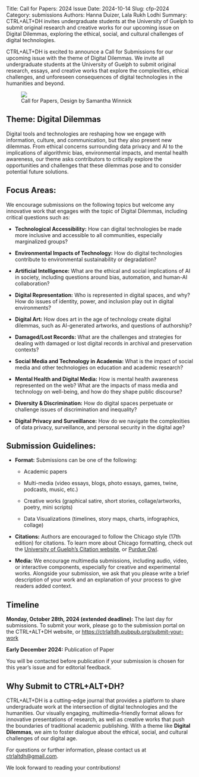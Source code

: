 Title: Call for Papers: 2024 Issue
Date: 2024-10-14
Slug: cfp-2024
Category: submissions
Authors: Hanna Duizer, Lala Rukh Lodhi
Summary: CTRL+ALT+DH invites undergraduate students at the University of Guelph to submit original research and creative works for our upcoming issue on Digital Dilemmas, exploring the ethical, social, and cultural challenges of digital technologies.

CTRL+ALT+DH is excited to announce a Call for Submissions for our upcoming issue with the theme of Digital Dilemmas. We invite all undergraduate students at the University of Guelph to submit original research, essays, and creative works that explore the complexities, ethical challenges, and unforeseen consequences of digital technologies in the humanities and beyond.

<figure class="news-image">
<a href="{filename}/pages/cfp-2024.md">
<img src="{static}/images/issue2-images/2-poster-1.webp">
</a>
<figcaption>Call for Papers, Design by Samantha Winnick</figcaption>
</figure>

## Theme: Digital Dilemmas

Digital tools and technologies are reshaping how we engage with information, culture, and communication, but they also present new dilemmas. From ethical concerns surrounding data privacy and AI to the implications of algorithmic bias, environmental impacts, and mental health awareness, our theme asks contributors to critically explore the opportunities and challenges that these dilemmas pose and to consider potential future solutions. 

## Focus Areas:

We encourage submissions on the following topics but welcome any innovative work that engages with the topic of Digital Dilemmas, including critical questions such as:

- **Technological Accessibility:** How can digital technologies be made more inclusive and accessible to all communities, especially marginalized groups?

- **Environmental Impacts of Technology:** How do digital technologies contribute to environmental sustainability or degradation?

- **Artificial Intelligence:** What are the ethical and social implications of AI in society, including questions around bias, automation, and human-AI collaboration?

- **Digital Representation:** Who is represented in digital spaces, and why? How do issues of identity, power, and inclusion play out in digital environments?

- **Digital Art:** How does art in the age of technology create digital dilemmas, such as AI-generated artworks, and questions of authorship?

- **Damaged/Lost Records:** What are the challenges and strategies for dealing with damaged or lost digital records in archival and preservation contexts?

- **Social Media and Technology in Academia:** What is the impact of social media and other technologies on education and academic research?

- **Mental Health and Digital Media:** How is mental health awareness represented on the web? What are the impacts of mass media and technology on well-being, and how do they shape public discourse?

- **Diversity & Discrimination:** How do digital spaces perpetuate or challenge issues of discrimination and inequality?

- **Digital Privacy and Surveillance:** How do we navigate the complexities of data privacy, surveillance, and personal security in the digital age?

## Submission Guidelines:

- **Format:** Submissions can be one of the following:

    - Academic papers  

    - Multi-media (video essays, blogs, photo essays, games, twine, podcasts, music, etc.)  

    - Creative works (graphical satire, short stories, collage/artworks, poetry, mini scripts) 

    - Data Visualizations (timelines, story maps, charts, infographics, collage)  

- **Citations:** Authors are encouraged to follow the Chicago style (17th edition) for citations. To learn more about Chicago formatting, check out the [University of Guelph’s Citation website](https://guides.lib.uoguelph.ca/Chicago), or [Purdue Owl](https://owl.purdue.edu/owl/research_and_citation/chicago_manual_17th_edition/cmos_formatting_and_style_guide/chicago_manual_of_style_17th_edition.html). 

- **Media:** We encourage multimedia submissions, including audio, video, or interactive components, especially for creative and experimental works. Alongside your submission, we ask that you please write a brief description of your work and an explanation of your process to give readers added context.

## Timeline

**Monday, October 28th, 2024 (extended deadline):** The last day for submissions. To submit your work, please go to the submission portal on the CTRL+ALT+DH website, or https://ctrlaltdh.pubpub.org/submit-your-work

**Early December 2024:** Publication of Paper 

You will be contacted before publication if your submission is chosen for this year’s issue and for editorial feedback.

## Why Submit to CTRL+ALT+DH?

CTRL+ALT+DH is a cutting-edge journal that provides a platform to share undergraduate work at the intersection of digital technologies and the humanities. Our visually engaging, multimedia-friendly format allows for innovative presentations of research, as well as creative works that push the boundaries of traditional academic publishing. With a theme like **Digital Dilemmas**, we aim to foster dialogue about the ethical, social, and cultural challenges of our digital age.

For questions or further information, please contact us at ctrlaltdh@gmail.com.

We look forward to reading your contributions!